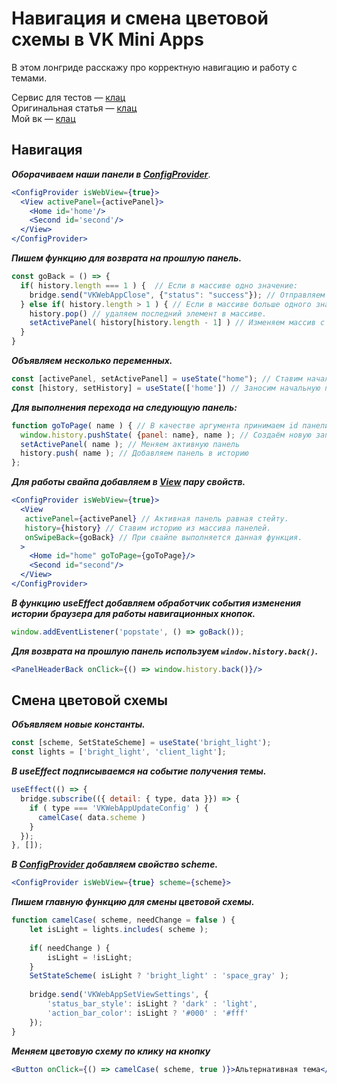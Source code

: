 # Навигация и смена цветовой схемы в VK Mini Apps

В этом лонгриде расскажу про корректную навигацию и работу с темами.

Сервис для тестов — [клац](https://vk.com/app7251385) <br/>
Оригинальная статья — [клац](https://vk.com/@iboge-navigation) <br/>
Мой вк — [клац](https://vk.com/@iboge)

## Навигация

***Оборачиваем наши панели в [ConfigProvider](https://vkcom.github.io/vkui-styleguide/#configprovider)***.

```jsx static
<ConfigProvider isWebView={true}>
  <View activePanel={activePanel}>
    <Home id='home'/>
    <Second id='second'/>
  </View>
</ConfigProvider>
```

***Пишем функцию для возврата на прошлую панель.***

```jsx static
const goBack = () => {
  if( history.length === 1 ) {  // Если в массиве одно значение:
    bridge.send("VKWebAppClose", {"status": "success"}); // Отправляем bridge на закрытие сервиса.
  } else if( history.length > 1 ) { // Если в массиве больше одного значения:
    history.pop() // удаляем последний элемент в массиве.
    setActivePanel( history[history.length - 1] ) // Изменяем массив с иторией и меняем активную панель.
  }
}
```

***Объявляем несколько переменных.***

 ```jsx static
 const [activePanel, setActivePanel] = useState("home"); // Ставим начальную панель
 const [history, setHistory] = useState(['home']) // Заносим начальную панель в массив историй.
 ```

***Для выполнения перехода на следующую панель:***

```jsx static
function goToPage( name ) { // В качестве аргумента принимаем id панели для перехода
  window.history.pushState( {panel: name}, name ); // Создаём новую запись в истории браузера
  setActivePanel( name ); // Меняем активную панель
  history.push( name ); // Добавляем панель в историю
};
```

***Для работы свайпа добавляем в [View](https://vkcom.github.io/vkui-styleguide/#view) пару свойств.***

```jsx static
<ConfigProvider isWebView={true}>
  <View 
   activePanel={activePanel} // Активная панель равная стейту.
   history={history} // Ставим историю из массива панелей.
   onSwipeBack={goBack} // При свайпе выполняется данная функция.
  >
    <Home id="home" goToPage={goToPage}/>
    <Second id="second"/>
  </View>
</ConfigProvider>
```

***В функцию useEffect добавляем обработчик события изменения истории браузера для работы навигационных кнопок.***

```jsx static
window.addEventListener('popstate', () => goBack());
```

***Для возврата на прошлую панель используем `window.history.back()`.***

```jsx static
<PanelHeaderBack onClick={() => window.history.back()}/>
```

## Смена цветовой схемы

***Объявляем новые константы.***

```jsx static
const [scheme, SetStateScheme] = useState('bright_light');
const lights = ['bright_light', 'client_light'];
```

***В useEffect подписываемся на событие получения темы.***

```jsx static
useEffect(() => {
  bridge.subscribe(({ detail: { type, data }}) => {
    if ( type === 'VKWebAppUpdateConfig' ) {
      camelCase( data.scheme )
    }
  });
}, []);
```

***В [ConfigProvider](https://vkcom.github.io/vkui-styleguide/#configprovider) добавляем свойство scheme.***

```jsx static
<ConfigProvider isWebView={true} scheme={scheme}> 
```

***Пишем главную функцию для смены цветовой схемы.***

```jsx static
function camelCase( scheme, needChange = false ) {
	let isLight = lights.includes( scheme );
		
	if( needChange ) {
 	    isLight = !isLight;
	}
	SetStateScheme( isLight ? 'bright_light' : 'space_gray' );
		 
	bridge.send('VKWebAppSetViewSettings', {
	    'status_bar_style': isLight ? 'dark' : 'light',
	    'action_bar_color': isLight ? '#000' : '#fff'
	});
}
```

***Меняем цветовую схему по клику на кнопку***
```jsx 
<Button onClick={() => camelCase( scheme, true )}>Альтернативная тема</Button>
```
